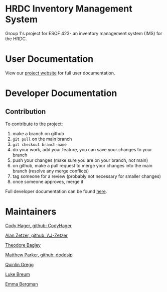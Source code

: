 # HRDC Inventory Management System
Group 1's project for ESOF 423- an inventory management system (IMS) for the HRDC.

# User Documentation

View our [project website](https://423s25.github.io/project1/) for full user documentation.
# Developer Documentation

## Contribution
To contribute to the project:

1. make a branch on github
2. `git pull` on the main branch
3. `git checkout branch-name`
4. do your work, add your feature, you can save your changes to your branch
5. push your changes (make sure you are on your branch, not main)
6. on github, make a pull request to merge your changes into the main branch (resolve any merge conflicts)
7. tag someone for a review (probably not necessary for smaller changes)
8. once someone approves, merge it

Full developer documentation can be found [here](https://423s25.github.io/project1/).

# Maintainers

[Cody Hager, github: CodyHager](https://github.com/CodyHager)

[Alan Zetzer, github: AJ-Zetzer](https://github.com/AJ-Zetzer)

[Theodore Bagley](https://github.com/TheodoreBagley)

[Matthew Parker, github: doddsip](https://github.com/doddsip)

[Quinlin Gregg](https://github.com/TheQantas)

[Luke Breum](https://github.com/Lukebreum)

[Emma Bergman](https://github.com/emmalbergman)
